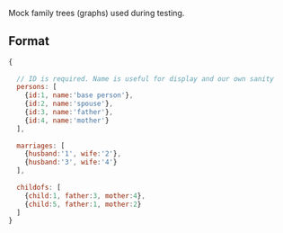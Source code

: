 Mock family trees (graphs) used during testing.

## Format

```javascript
{
  
  // ID is required. Name is useful for display and our own sanity
  persons: [
    {id:1, name:'base person'},
    {id:2, name:'spouse'},
    {id:3, name:'father'},
    {id:4, name:'mother'}
  ],
  
  marriages: [    
    {husband:'1', wife:'2'},
    {husband:'3', wife:'4'}
  ],
  
  childofs: [
    {child:1, father:3, mother:4},
    {child:5, father:1, mother:2}
  ]
}
```